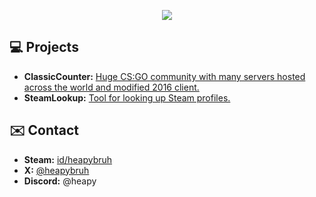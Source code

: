 <p align="center">
  <a href="https://skillicons.dev">
    <img src="https://skillicons.dev/icons?i=cs,cpp,ts,py,deno,nodejs,vscode" />
  </a>
</p>

## 💻 Projects
- **ClassicCounter:** [Huge CS:GO community with many servers hosted across the world and modified 2016 client.](https://classiccounter.cc)
- **SteamLookup:** [Tool for looking up Steam profiles.](https://heapy.xyz)

## ✉️ Contact
- **Steam:** [id/heapybruh](https://steamcommunity.com/id/heapybruh)
- **X:** [@heapybruh](https://x.com/heapybruh)
- **Discord:** @heapy
